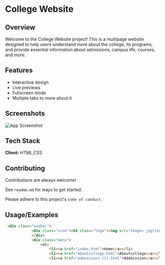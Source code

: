 # College Website


## Overview

Welcome to the College Website project! This is a multipage website designed to help users understand more about the college, its programs, and provide essential information about admissions, campus life, courses, and more. 

## Features

- Interactive design 
- Live previews
- Fullscreen mode
- Multiple tabs to more about it 


## Screenshots

![App Screenshot](https://nknakulkumar.github.io/College--Website/)


## Tech Stack

**Client:** HTML,CSS


## Contributing

Contributions are always welcome!

See `readme.md` for ways to get started.

Please adhere to this project's `code of conduct`.


## Usage/Examples

```HTML
 <div class="navbar">
            <div class="icon"><h2 class="logo"><img src="Images.jpg\logo png.png" alt="logo"></h2>
            </div>
            <div class="menu">
                <ul>
                    <li><a href="index.html">Home</a></li>
                    <li><a href="Aboutcollege.html">Aboutcollege</a></li>
                    <li><a href="admissions (1).html">Addmission</a></li>
```


